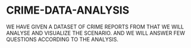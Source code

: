 # CRIME-DATA-ANALYSIS
WE HAVE GIVEN A DATASET OF CRIME REPORTS FROM THAT WE WILL ANALYSE AND VISUALIZE THE SCENARIO.
AND WE WILL ANSWER FEW QUESTIONS ACCORDING TO THE ANALYSIS.
